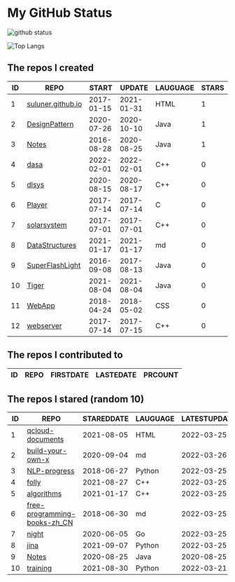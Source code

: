 # My GitHub Status

<img src="https://github-readme-stats-1.yihong0618.vercel.app/api?username=ThaddeusJiang&show_icons=true&&&hide_title=true&count_private=true" alt="github status" />

![Top Langs](https://github-readme-stats-1.yihong0618.vercel.app/api/top-langs/?username=ThaddeusJiang&layout=compact)

<!--START_SECTION:my_github-->
## The repos I created
| ID |                               REPO                                |   START    |   UPDATE   | LAUGUAGE | STARS |
|----|-------------------------------------------------------------------|------------|------------|----------|-------|
|  1 | [suluner.github.io](https://github.com/suluner/suluner.github.io) | 2017-01-15 | 2021-01-31 | HTML     |     1 |
|  2 | [DesignPattern](https://github.com/suluner/DesignPattern)         | 2020-07-26 | 2020-10-10 | Java     |     1 |
|  3 | [Notes](https://github.com/suluner/Notes)                         | 2016-08-28 | 2020-08-25 | Java     |     1 |
|  4 | [dasa](https://github.com/suluner/dasa)                           | 2022-02-01 | 2022-02-01 | C++      |     0 |
|  5 | [dlsys](https://github.com/suluner/dlsys)                         | 2020-08-15 | 2020-08-17 | C++      |     0 |
|  6 | [Player](https://github.com/suluner/Player)                       | 2017-07-14 | 2017-07-14 | C        |     0 |
|  7 | [solarsystem](https://github.com/suluner/solarsystem)             | 2017-07-01 | 2017-07-01 | C++      |     0 |
|  8 | [DataStructures](https://github.com/suluner/DataStructures)       | 2021-01-17 | 2021-01-17 | md       |     0 |
|  9 | [SuperFlashLight](https://github.com/suluner/SuperFlashLight)     | 2016-09-08 | 2017-08-13 | Java     |     0 |
| 10 | [Tiger](https://github.com/suluner/Tiger)                         | 2021-08-04 | 2021-08-04 | Java     |     0 |
| 11 | [WebApp](https://github.com/suluner/WebApp)                       | 2018-04-24 | 2018-05-02 | CSS      |     0 |
| 12 | [webserver](https://github.com/suluner/webserver)                 | 2017-07-14 | 2017-07-15 | C++      |     0 |

## The repos I contributed to
| ID | REPO | FIRSTDATE | LASTEDATE | PRCOUNT |
|----|------|-----------|-----------|---------|

## The repos I stared (random 10)
| ID |                                           REPO                                            | STAREDDATE | LAUGUAGE | LATESTUPDATE |
|----|-------------------------------------------------------------------------------------------|------------|----------|--------------|
|  1 | [qcloud-documents](https://github.com/tencentyun/qcloud-documents)                        | 2021-08-05 | HTML     | 2022-03-25   |
|  2 | [build-your-own-x](https://github.com/danistefanovic/build-your-own-x)                    | 2020-09-04 | md       | 2022-03-26   |
|  3 | [NLP-progress](https://github.com/sebastianruder/NLP-progress)                            | 2018-06-27 | Python   | 2022-03-25   |
|  4 | [folly](https://github.com/facebook/folly)                                                | 2021-08-27 | C++      | 2022-03-25   |
|  5 | [algorithms](https://github.com/xtaci/algorithms)                                         | 2021-01-17 | C++      | 2022-03-25   |
|  6 | [free-programming-books-zh_CN](https://github.com/justjavac/free-programming-books-zh_CN) | 2018-06-30 | md       | 2022-03-25   |
|  7 | [night](https://github.com/talkgo/night)                                                  | 2020-06-05 | Go       | 2022-03-25   |
|  8 | [jina](https://github.com/jina-ai/jina)                                                   | 2021-09-07 | Python   | 2022-03-25   |
|  9 | [Notes](https://github.com/suluner/Notes)                                                 | 2020-08-25 | Java     | 2020-08-25   |
| 10 | [training](https://github.com/mlcommons/training)                                         | 2021-08-30 | Python   | 2022-03-21   |

<!--END_SECTION:my_github-->